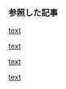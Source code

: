 ### 参照した記事

[text](https://zenn.dev/yutakobayashi/articles/shadcn-calender-ja)

[text](https://daypicker.dev/)

[text](https://zenn.dev/tsucchiiinoko/articles/8da862593a9980)

[text](https://tyotto-good.com/react/use-callback)
